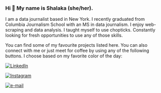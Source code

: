 ### Hi 👋 My name is Shalaka (she/her).

I am a data journalist based in New York. I recently graduated from Columbia Journalism School with an MS in data journalism. I enjoy web-scraping and data analysis. I taught myself to use chopticks. Constantly looking for fresh opportunities to use any of those skills. 

You can find some of my favourite projects listed here. You can also connect with me or just meet for coffee by using any of the following buttons. I choose based on my favorite color of the day:

[![LinkedIn](https://img.shields.io/badge/linkedin-%230077B5.svg?style=for-the-badge&logo=linkedin&logoColor=white)](https://www.linkedin.com/in/shalaka-shinde-80285457/) 

[![Instagram](https://img.shields.io/badge/Instagram-%23E4405F.svg?style=for-the-badge&logo=Instagram&logoColor=white)](https://www.instagram.com/shalakashinde1/) 

[![e-mail](https://img.shields.io/badge/Gmail-D14836?style=for-the-badge&logo=gmail&logoColor=white)](mailto:ss6657@columbia.edu)

<!--
**ShalakaS/ShalakaS** is a ✨ _special_ ✨ repository because its `README.md` (this file) appears on your GitHub profile.

Here are some ideas to get you started:

- 🔭 I’m currently working on ...
- 🌱 I’m currently learning ...
- 👯 I’m looking to collaborate on ...
- 🤔 I’m looking for help with ...
- 💬 Ask me about ...
- 📫 How to reach me: ...
- 😄 Pronouns: ...
- ⚡ Fun fact: ...
-->
